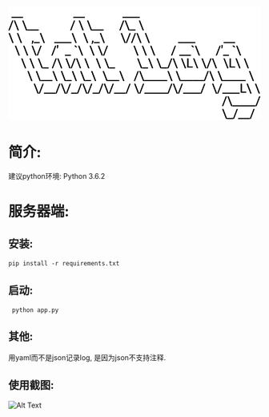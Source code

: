 
![Alt Text](./tntlog.png)

# 简介:

建议python环境: Python 3.6.2

# 服务器端:

## 安装:
```
pip install -r requirements.txt
```

## 启动:
```
 python app.py
 ```

## 其他:
用yaml而不是json记录log, 是因为json不支持注释.

## 使用截图:
![Alt Text](./sample2.gif)


